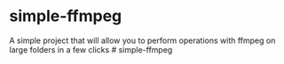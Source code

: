 # simple-ffmpeg
A simple project that will allow you to perform operations with ffmpeg on large folders in a few clicks
#   s i m p l e - f f m p e g  
 